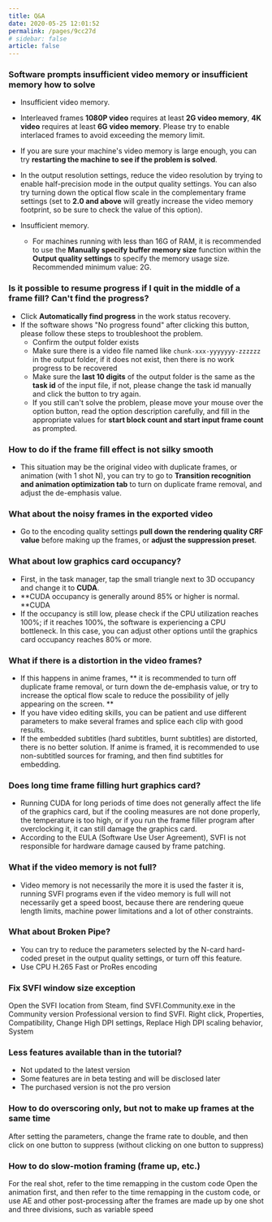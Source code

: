 ```yaml
---
title: Q&A
date: 2020-05-25 12:01:52
permalink: /pages/9cc27d
# sidebar: false
article: false
---
```


### Software prompts insufficient video memory or insufficient memory how to solve

- Insufficient video memory.

- Interleaved frames **1080P video** requires at least **2G video memory**, **4K video** requires at least **6G video memory**. Please try to enable interlaced frames to avoid exceeding the memory limit.

- If you are sure your machine's video memory is large enough, you can try **restarting the machine to see if the problem is solved**.

- In the output resolution settings, reduce the video resolution by trying to enable half-precision mode in the output quality settings. You can also try turning down the optical flow scale in the complementary frame settings (set to **2.0 and above** will greatly increase the video memory footprint, so be sure to check the value of this option).

- Insufficient memory.

  - For machines running with less than 16G of RAM, it is recommended to use the **Manually specify buffer memory size** function within the **Output quality settings** to specify the memory usage size. Recommended minimum value: 2G.

### Is it possible to resume progress if I quit in the middle of a frame fill? Can't find the progress?

- Click **Automatically find progress** in the work status recovery.
- If the software shows "No progress found" after clicking this button, please follow these steps to troubleshoot the problem.
  - Confirm the output folder exists
  - Make sure there is a video file named like `chunk-xxx-yyyyyyy-zzzzzz` in the output folder, if it does not exist, then there is no work progress to be recovered
  - Make sure the **last 10 digits** of the output folder is the same as the **task id** of the input file, if not, please change the task id manually and click the button to try again.
  - If you still can't solve the problem, please move your mouse over the option button, read the option description carefully, and fill in the appropriate values for **start block count and start input frame count** as prompted.

### How to do if the frame fill effect is not silky smooth

- This situation may be the original video with duplicate frames, or animation (with 1 shot N), you can try to go to **Transition recognition and animation optimization tab** to turn on duplicate frame removal, and adjust the de-emphasis value.

### What about the noisy frames in the exported video

- Go to the encoding quality settings **pull down the rendering quality CRF value** before making up the frames, or **adjust the suppression preset**.

### What about low graphics card occupancy?

- First, in the task manager, tap the small triangle next to 3D occupancy and change it to **CUDA**.
- **CUDA occupancy is generally around 85% or higher is normal. **CUDA
- If the occupancy is still low, please check if the CPU utilization reaches 100%; if it reaches 100%, the software is experiencing a CPU bottleneck. In this case, you can adjust other options until the graphics card occupancy reaches 80% or more.

### What if there is a distortion in the video frames?

- If this happens in anime frames, ** it is recommended to turn off duplicate frame removal, or turn down the de-emphasis value, or try to increase the optical flow scale to reduce the possibility of jelly appearing on the screen. **
- If you have video editing skills, you can be patient and use different parameters to make several frames and splice each clip with good results.
- If the embedded subtitles (hard subtitles, burnt subtitles) are distorted, there is no better solution. If anime is framed, it is recommended to use non-subtitled sources for framing, and then find subtitles for embedding.

### Does long time frame filling hurt graphics card?

- Running CUDA for long periods of time does not generally affect the life of the graphics card, but if the cooling measures are not done properly, the temperature is too high, or if you run the frame filler program after overclocking it, it can still damage the graphics card.
- According to the EULA (Software Use User Agreement), SVFI is not responsible for hardware damage caused by frame patching.

### What if the video memory is not full?

- Video memory is not necessarily the more it is used the faster it is, running SVFI programs even if the video memory is full will not necessarily get a speed boost, because there are rendering queue length limits, machine power limitations and a lot of other constraints.

### What about Broken Pipe?

- You can try to reduce the parameters selected by the N-card hard-coded preset in the output quality settings, or turn off this feature.
- Use CPU H.265 Fast or ProRes encoding

### Fix SVFI window size exception

Open the SVFI location from Steam, find SVFI.Community.exe in the Community version
Professional version to find SVFI.
Right click, Properties, Compatibility, Change High DPI settings, Replace High DPI scaling behavior, System

### Less features available than in the tutorial?

- Not updated to the latest version
- Some features are in beta testing and will be disclosed later
- The purchased version is not the pro version

### How to do overscoring only, but not to make up frames at the same time

   After setting the parameters, change the frame rate to double, and then click on one button to suppress (without clicking on one button to suppress)

### How to do slow-motion framing (frame up, etc.)

For the real shot, refer to the time remapping in the custom code
Open the animation first, and then refer to the time remapping in the custom code, or use AE and other post-processing after the frames are made up by one shot and three divisions, such as variable speed
